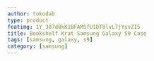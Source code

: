```yaml
---
author: tokodab
type: product
featimg: 1Y_307d8kK1BFAMSfU1DT8lvL7jYuvZI5
title: Bookshelf Krat Samsung Galaxy S9 Case
tags: [samsung, galaxy, s9]
category: [samsung]
---
```

